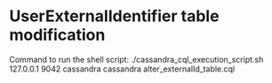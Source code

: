 # UserExternalIdentifier table modification

Command to run the shell script:
./cassandra_cql_execution_script.sh 127.0.0.1 9042 cassandra cassandra alter_externalId_table.cql

